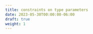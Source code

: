```yaml
---
title: constraints on type parameters
date: 2023-05-30T00:00:00-06:00
draft: true
weight: 1
---
```



